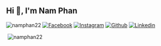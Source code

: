 <h2 align="left">Hi 👋, I'm Nam Phan</h2>
  <img src="https://komarev.com/ghpvc/?username=namphan22&label=Profile%20views&color=f69673&style=flat" alt="namphan22" />
  <a href="https://www.facebook.com/namphan22/"><img src="https://img.shields.io/badge/Facebook--_.svg?style=social&logo=facebook" alt="Facebook"></a>
  <a href="https://www.instagram.com/namphan22_/"><img src="https://img.shields.io/badge/Instagram--_.svg?style=social&logo=instagram" alt="Instagram"></a>
  <a href="https://github.com/namphan22"><img src="https://img.shields.io/badge/Github--_.svg?style=social&logo=github" alt="Github"></a>
  <a href="https://www.linkedin.com/in/namphan22/"><img src="https://img.shields.io/badge/Linkedin--_.svg?style=social&logo=linkedin" alt="Linkedin"></a>


<p>&nbsp;<img align="center" src="https://github-readme-stats.vercel.app/api?username=namphan22&show_icons=true&locale=en" alt="namphan22" /></p>




